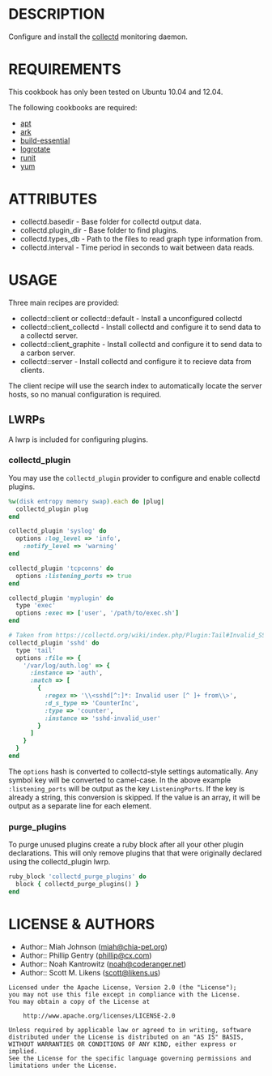# DESCRIPTION #

Configure and install the [collectd](http://collectd.org/) monitoring daemon.

# REQUIREMENTS #

This cookbook has only been tested on Ubuntu 10.04 and 12.04.

The following cookbooks are required:

+ [apt](http://community.opscode.com/cookbooks/apt)
+ [ark](http://community.opscode.com/cookbooks/ark)
+ [build-essential](http://community.opscode.com/cookbooks/build-essential)
+ [logrotate](http://community.opscode.com/cookbooks/logrotate)
+ [runit](http://community.opscode.com/cookbooks/runit)
+ [yum](http://community.opscode.com/cookbooks/yum)

# ATTRIBUTES #

+ collectd.basedir - Base folder for collectd output data.
+ collectd.plugin_dir - Base folder to find plugins.
+ collectd.types_db - Path to the files to read graph type information from.
+ collectd.interval - Time period in seconds to wait between data reads.

# USAGE #

Three main recipes are provided:

+ collectd::client or collectd::default - Install a unconfigured collectd
+ collectd::client_collectd - Install collectd and configure it to send data to a collectd server.
+ collectd::client_graphite - Install collectd and configure it to send data to a carbon server.
+ collectd::server - Install collectd and configure it to recieve data from clients.

The client recipe will use the search index to automatically locate the server hosts, so no manual configuration is required.

## LWRPs ##

A lwrp is included for configuring plugins.

### collectd_plugin ###

You may use the `collectd_plugin` provider to configure and enable collectd plugins.

```ruby
%w(disk entropy memory swap).each do |plug|
  collectd_plugin plug
end

collectd_plugin 'syslog' do
  options :log_level => 'info',
    :notify_level => 'warning'
end

collectd_plugin 'tcpconns' do
  options :listening_ports => true
end

collectd_plugin 'myplugin' do
  type 'exec'
  options :exec => ['user', '/path/to/exec.sh']
end

# Taken from https://collectd.org/wiki/index.php/Plugin:Tail#Invalid_SSH_login_attempts
collectd_plugin 'sshd' do
  type 'tail'
  options :file => {
    '/var/log/auth.log' => {
      :instance => 'auth',
      :match => [
        {
          :regex => '\\<sshd[^:]*: Invalid user [^ ]+ from\\>',
          :d_s_type => 'CounterInc',
          :type => 'counter',
          :instance => 'sshd-invalid_user'
        }
      ]
    }
  }
end
```

The `options` hash is converted to collectd-style settings automatically.
Any symbol key will be converted to camel-case. In the above example
`:listening_ports` will be output as the key `ListeningPorts`. If the key is
already a string, this conversion is skipped. If the value is an array, it
will be output as a separate line for each element.

### purge_plugins ###

To purge unused plugins create a ruby block after all your other plugin declarations.  This will only remove plugins that that were originally declared using the collectd_plugin lwrp.

```ruby
ruby_block 'collectd_purge_plugins' do
  block { collectd_purge_plugins() }
end
```

# LICENSE & AUTHORS #

+ Author:: Miah Johnson (<miah@chia-pet.org>)
+ Author:: Phillip Gentry (<phillip@cx.com>)
+ Author:: Noah Kantrowitz (<noah@coderanger.net>)
+ Author:: Scott M. Likens (<scott@likens.us>)

```
Licensed under the Apache License, Version 2.0 (the "License");
you may not use this file except in compliance with the License.
You may obtain a copy of the License at

    http://www.apache.org/licenses/LICENSE-2.0

Unless required by applicable law or agreed to in writing, software
distributed under the License is distributed on an "AS IS" BASIS,
WITHOUT WARRANTIES OR CONDITIONS OF ANY KIND, either express or implied.
See the License for the specific language governing permissions and
limitations under the License.
```
